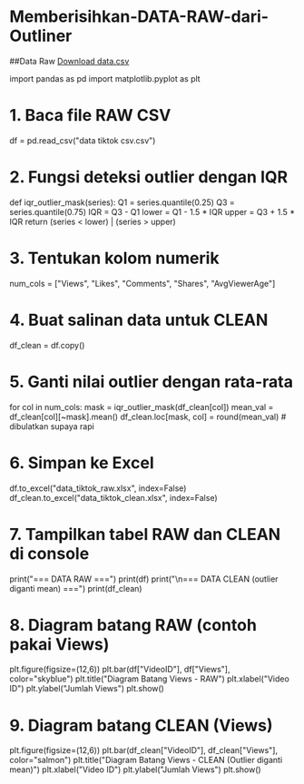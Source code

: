 # Memberisihkan-DATA-RAW-dari-Outliner

##Data Raw
[Download data.csv](./data.csv)


import pandas as pd
import matplotlib.pyplot as plt

# 1. Baca file RAW CSV
df = pd.read_csv("data tiktok csv.csv")

# 2. Fungsi deteksi outlier dengan IQR
def iqr_outlier_mask(series):
    Q1 = series.quantile(0.25)
    Q3 = series.quantile(0.75)
    IQR = Q3 - Q1
    lower = Q1 - 1.5 * IQR
    upper = Q3 + 1.5 * IQR
    return (series < lower) | (series > upper)

# 3. Tentukan kolom numerik
num_cols = ["Views", "Likes", "Comments", "Shares", "AvgViewerAge"]

# 4. Buat salinan data untuk CLEAN
df_clean = df.copy()

# 5. Ganti nilai outlier dengan rata-rata
for col in num_cols:
    mask = iqr_outlier_mask(df_clean[col])
    mean_val = df_clean[col][~mask].mean()
    df_clean.loc[mask, col] = round(mean_val)  # dibulatkan supaya rapi

# 6. Simpan ke Excel
df.to_excel("data_tiktok_raw.xlsx", index=False)
df_clean.to_excel("data_tiktok_clean.xlsx", index=False)

# 7. Tampilkan tabel RAW dan CLEAN di console
print("=== DATA RAW ===")
print(df)
print("\n=== DATA CLEAN (outlier diganti mean) ===")
print(df_clean)

# 8. Diagram batang RAW (contoh pakai Views)
plt.figure(figsize=(12,6))
plt.bar(df["VideoID"], df["Views"], color="skyblue")
plt.title("Diagram Batang Views - RAW")
plt.xlabel("Video ID")
plt.ylabel("Jumlah Views")
plt.show()

# 9. Diagram batang CLEAN (Views)
plt.figure(figsize=(12,6))
plt.bar(df_clean["VideoID"], df_clean["Views"], color="salmon")
plt.title("Diagram Batang Views - CLEAN (Outlier diganti mean)")
plt.xlabel("Video ID")
plt.ylabel("Jumlah Views")
plt.show()
